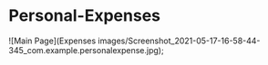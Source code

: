# Personal-Expenses
![Main Page](Expenses images/Screenshot_2021-05-17-16-58-44-345_com.example.personalexpense.jpg);
